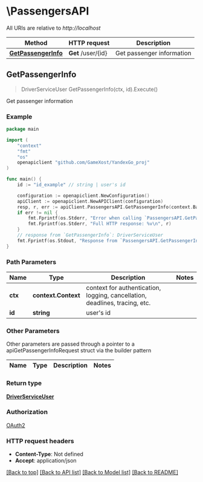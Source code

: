 # \PassengersAPI

All URIs are relative to *http://localhost*

Method | HTTP request | Description
------------- | ------------- | -------------
[**GetPassengerInfo**](PassengersAPI.md#GetPassengerInfo) | **Get** /user/{id} | Get passenger information



## GetPassengerInfo

> DriverServiceUser GetPassengerInfo(ctx, id).Execute()

Get passenger information

### Example

```go
package main

import (
	"context"
	"fmt"
	"os"
	openapiclient "github.com/GameXost/YandexGo_proj"
)

func main() {
	id := "id_example" // string | user's id

	configuration := openapiclient.NewConfiguration()
	apiClient := openapiclient.NewAPIClient(configuration)
	resp, r, err := apiClient.PassengersAPI.GetPassengerInfo(context.Background(), id).Execute()
	if err != nil {
		fmt.Fprintf(os.Stderr, "Error when calling `PassengersAPI.GetPassengerInfo``: %v\n", err)
		fmt.Fprintf(os.Stderr, "Full HTTP response: %v\n", r)
	}
	// response from `GetPassengerInfo`: DriverServiceUser
	fmt.Fprintf(os.Stdout, "Response from `PassengersAPI.GetPassengerInfo`: %v\n", resp)
}
```

### Path Parameters


Name | Type | Description  | Notes
------------- | ------------- | ------------- | -------------
**ctx** | **context.Context** | context for authentication, logging, cancellation, deadlines, tracing, etc.
**id** | **string** | user&#39;s id | 

### Other Parameters

Other parameters are passed through a pointer to a apiGetPassengerInfoRequest struct via the builder pattern


Name | Type | Description  | Notes
------------- | ------------- | ------------- | -------------


### Return type

[**DriverServiceUser**](DriverServiceUser.md)

### Authorization

[OAuth2](../README.md#OAuth2)

### HTTP request headers

- **Content-Type**: Not defined
- **Accept**: application/json

[[Back to top]](#) [[Back to API list]](../README.md#documentation-for-api-endpoints)
[[Back to Model list]](../README.md#documentation-for-models)
[[Back to README]](../README.md)

